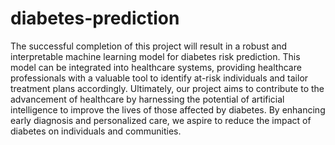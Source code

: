 # diabetes-prediction
The successful completion of this project will result in a robust and interpretable 
machine learning model for diabetes risk prediction. This model can be integrated into 
healthcare systems, providing healthcare professionals with a valuable tool to identify at-risk 
individuals and tailor treatment plans accordingly.
Ultimately, our project aims to contribute to the advancement of healthcare by harnessing the 
potential of artificial intelligence to improve the lives of those affected by diabetes. By 
enhancing early diagnosis and personalized care, we aspire to reduce the impact of diabetes 
on individuals and communities.
